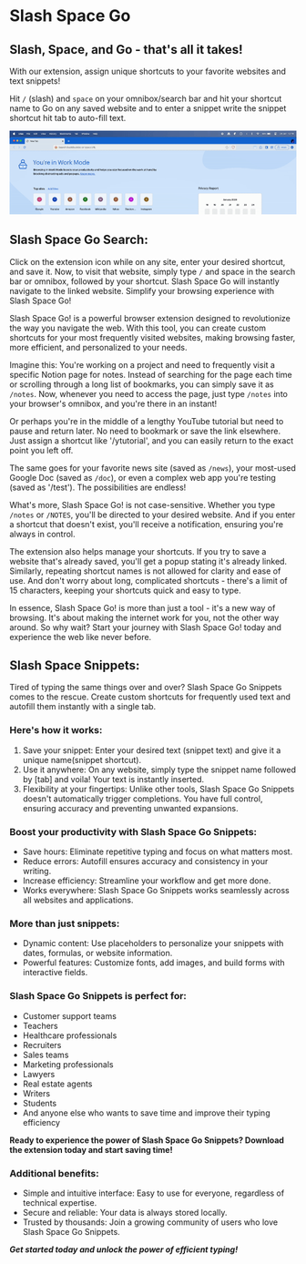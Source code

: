 # Slash Space Go


## Slash, Space, and Go - that's all it takes!

With our extension, assign unique shortcuts to your favorite websites and text snippets!

Hit `/` (slash) and `space` on your omnibox/search bar and hit your shortcut name to Go on any saved website and to
enter a snippet write the snippet shortcut hit tab to auto-fill text.

![usage gif](public/resources/gif/usage.gif)

## Slash Space Go Search:

Click on the extension icon while on any site, enter your desired shortcut, and save it. Now, to visit that website,
simply type `/` and space in the search bar or omnibox, followed by your shortcut. Slash Space Go will instantly
navigate to the linked website. Simplify your browsing experience with Slash Space Go!

Slash Space Go! is a powerful browser extension designed to revolutionize the way you navigate the web. With this tool,
you can create custom shortcuts for your most frequently visited websites, making browsing faster, more efficient, and
personalized to your needs.

Imagine this: You're working on a project and need to frequently visit a specific Notion page for notes. Instead of
searching for the page each time or scrolling through a long list of bookmarks, you can simply save it as `/notes`. Now,
whenever you need to access the page, just type `/notes` into your browser's omnibox, and you're there in an instant!

Or perhaps you're in the middle of a lengthy YouTube tutorial but need to pause and return later. No need to bookmark or
save the link elsewhere. Just assign a shortcut like '/ytutorial', and you can easily return to the exact point you left
off.

The same goes for your favorite news site (saved as `/news`), your most-used Google Doc (saved as `/doc`), or even a
complex web app you're testing (saved as '/test'). The possibilities are endless!

What's more, Slash Space Go! is not case-sensitive. Whether you type `/notes` or `/NOTES`, you'll be directed to your
desired website. And if you enter a shortcut that doesn't exist, you'll receive a notification, ensuring you're always
in control.

The extension also helps manage your shortcuts. If you try to save a website that's already saved, you'll get a popup
stating it's already linked. Similarly, repeating shortcut names is not allowed for clarity and ease of use. And don't
worry about long, complicated shortcuts - there's a limit of 15 characters, keeping your shortcuts quick and easy to
type.

In essence, Slash Space Go! is more than just a tool - it's a new way of browsing. It's about making the internet work
for you, not the other way around. So why wait? Start your journey with Slash Space Go! today and experience the web
like never before.

## Slash Space Snippets:

Tired of typing the same things over and over? Slash Space Go Snippets comes to the rescue. Create custom shortcuts for
frequently used text and autofill them instantly with a single tab.

### Here's how it works:

1. Save your snippet: Enter your desired text (snippet text) and give it a unique name(snippet shortcut).
2. Use it anywhere: On any website, simply type the snippet name followed by [tab] and voila! Your text is instantly
   inserted.
3. Flexibility at your fingertips: Unlike other tools, Slash Space Go Snippets doesn't automatically trigger
   completions. You have full control, ensuring accuracy and preventing unwanted expansions.

### Boost your productivity with Slash Space Go Snippets:

- Save hours: Eliminate repetitive typing and focus on what matters most.
- Reduce errors: Autofill ensures accuracy and consistency in your writing.
- Increase efficiency: Streamline your workflow and get more done.
- Works everywhere: Slash Space Go Snippets works seamlessly across all websites and applications.

### More than just snippets:

- Dynamic content: Use placeholders to personalize your snippets with dates, formulas, or website information.
- Powerful features: Customize fonts, add images, and build forms with interactive fields.

### Slash Space Go Snippets is perfect for:

- Customer support teams
- Teachers
- Healthcare professionals
- Recruiters
- Sales teams
- Marketing professionals
- Lawyers
- Real estate agents
- Writers
- Students
- And anyone else who wants to save time and improve their typing efficiency

**Ready to experience the power of Slash Space Go Snippets? Download the extension today and start saving time!**

### Additional benefits:

- Simple and intuitive interface: Easy to use for everyone, regardless of technical expertise.
- Secure and reliable: Your data is always stored locally.
- Trusted by thousands: Join a growing community of users who love Slash Space Go Snippets.

***Get started today and unlock the power of efficient typing!***
